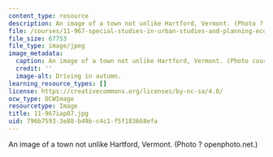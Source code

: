 ```yaml
---
content_type: resource
description: An image of a town not unlike Hartford, Vermont. (Photo ? openphoto.net.)
file: /courses/11-967-special-studies-in-urban-studies-and-planning-economic-development-planning-skills-january-iap-2007/796b75933e88b49bc4c1f5f183668efa_11-967iap07.jpg
file_size: 67753
file_type: image/jpeg
image_metadata:
  caption: An image of a town not unlike Hartford, Vermont. (Photo courtesy of [openphoto.net](http://openphoto.net/).)
  credit: ''
  image-alt: Driving in autumn.
learning_resource_types: []
license: https://creativecommons.org/licenses/by-nc-sa/4.0/
ocw_type: OCWImage
resourcetype: Image
title: 11-967iap07.jpg
uid: 796b7593-3e88-b49b-c4c1-f5f183668efa
---
```

An image of a town not unlike Hartford, Vermont. (Photo ? openphoto.net.)